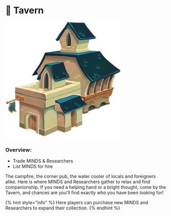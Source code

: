 # 🏨 Tavern

![](../../../.gitbook/assets/Tavern.png)

### Overview:

* Trade MINDS & Researchers
* List MINDS for hire

The campfire, the corner pub, the water cooler of locals and foreigners alike. Here is where MINDS and Researchers gather to relax and find companionship. If you need a helping hand or a bright thought, come by the Tavern, and chances are you'll find exactly who you have been looking for!

{% hint style="info" %}
Here players can purchase new MINDS and Researchers to expand their collection.
{% endhint %}
